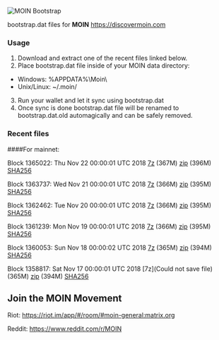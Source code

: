 ![MOIN Bootstrap](https://i.imgur.com/KjM1jMp.jpg)

bootstrap.dat files for **MOIN** https://discovermoin.com

### Usage

1. Download and extract one of the recent files linked below.
2. Place bootstrap.dat file inside of your MOIN data directory:
 - Windows: %APPDATA%\Moin\
 - Unix/Linux: ~/.moin/
3. Run your wallet and let it sync using bootstrap.dat
4. Once sync is done bootstrap.dat file will be renamed to bootstrap.dat.old automagically and can be safely removed.


### Recent files

####For mainnet:

Block 1365022: Thu Nov 22 00:00:01 UTC 2018 [7z](https://transfer.sh/zKyof/bootstrap.dat.20181122.7z) (367M) [zip](https://transfer.sh/gTR0p/bootstrap.dat.20181122.zip) (396M) [SHA256](https://transfer.sh/4QxCX/sha256.txt)

Block 1363737: Wed Nov 21 00:00:01 UTC 2018 [7z](https://transfer.sh/O4r31/bootstrap.dat.20181121.7z) (366M) [zip](https://transfer.sh/FaF9R/bootstrap.dat.20181121.zip) (395M) [SHA256](https://transfer.sh/rFfQo/sha256.txt)

Block 1362462: Tue Nov 20 00:00:01 UTC 2018 [7z](https://transfer.sh/pyM7x/bootstrap.dat.20181120.7z) (366M) [zip]() (395M) [SHA256](https://transfer.sh/12YlFI/sha256.txt)

Block 1361239: Mon Nov 19 00:00:01 UTC 2018 [7z](https://transfer.sh/TVIhv/bootstrap.dat.20181119.7z) (366M) [zip](https://transfer.sh/pazJB/bootstrap.dat.20181119.zip) (395M) [SHA256](https://transfer.sh/ioff6/sha256.txt)

Block 1360053: Sun Nov 18 00:00:02 UTC 2018 [7z](https://transfer.sh/N81W4/bootstrap.dat.20181118.7z) (365M) [zip](https://transfer.sh/F6PzW/bootstrap.dat.20181118.zip) (394M) [SHA256](https://transfer.sh/3uQJl/sha256.txt)

Block 1358817: Sat Nov 17 00:00:01 UTC 2018 [7z](Could not save file) (365M) [zip](https://transfer.sh/aKWU3/bootstrap.dat.20181117.zip) (394M) [SHA256](https://transfer.sh/11oxZ/sha256.txt)

## Join the MOIN Movement

Riot: https://riot.im/app/#/room/#moin-general:matrix.org

Reddit: https://www.reddit.com/r/MOIN
